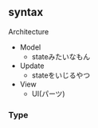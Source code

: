 ## syntax

Architecture


- Model
    - stateみたいなもん
- Update
    - stateをいじるやつ
- View
    - UI(パーツ)

### Type


